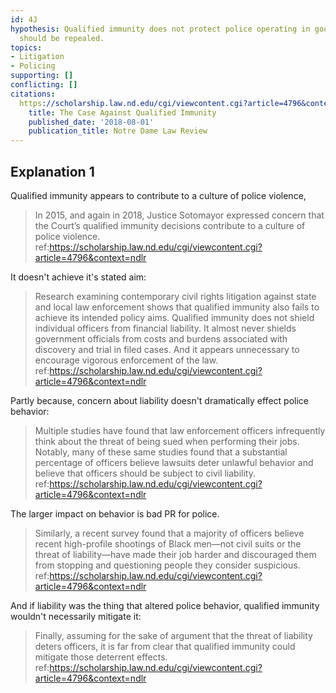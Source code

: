 ```yaml
---
id: 4J
hypothesis: Qualified immunity does not protect police operating in good faith and
  should be repealed.
topics:
- Litigation
- Policing
supporting: []
conflicting: []
citations:
  https://scholarship.law.nd.edu/cgi/viewcontent.cgi?article=4796&context=ndlr:
    title: The Case Against Qualified Immunity
    published_date: '2018-08-01'
    publication_title: Notre Dame Law Review
---
```

## Explanation 1

Qualified immunity appears to contribute to a culture of police violence,

> In 2015, and again in 2018, Justice Sotomayor expressed concern that the Court’s qualified immunity decisions contribute to a culture of police violence.
> ref:https://scholarship.law.nd.edu/cgi/viewcontent.cgi?article=4796&context=ndlr

It doesn't achieve it's stated aim:

> Research examining contemporary civil rights litigation against state and local law enforcement shows that qualified immunity also fails to achieve its intended policy aims. Qualified immunity does not shield individual officers from financial liability. It almost never shields government officials from costs and burdens associated with discovery and trial in filed cases. And it appears unnecessary to encourage vigorous enforcement of the law.
> ref:https://scholarship.law.nd.edu/cgi/viewcontent.cgi?article=4796&context=ndlr

Partly because, concern about liability doesn't dramatically effect police behavior:

> Multiple studies have found that law enforcement officers infrequently think about the threat of being sued when performing their jobs. Notably, many of these same studies found that a substantial percentage of officers believe lawsuits deter unlawful behavior and believe that officers should be subject to civil liability.
> ref:https://scholarship.law.nd.edu/cgi/viewcontent.cgi?article=4796&context=ndlr

The larger impact on behavior is bad PR for police.

> Similarly, a recent survey found that a majority of officers believe recent high-profile shootings of Black men—not civil suits or the threat of liability—have made their job harder and discouraged them from stopping and questioning people they consider suspicious.
> ref:https://scholarship.law.nd.edu/cgi/viewcontent.cgi?article=4796&context=ndlr

And if liability was the thing that altered police behavior, qualified immunity wouldn't necessarily mitigate it:

> Finally, assuming for the sake of argument that the threat of liability deters officers, it is far from clear that qualified immunity could mitigate those deterrent effects.
> ref:https://scholarship.law.nd.edu/cgi/viewcontent.cgi?article=4796&context=ndlr
